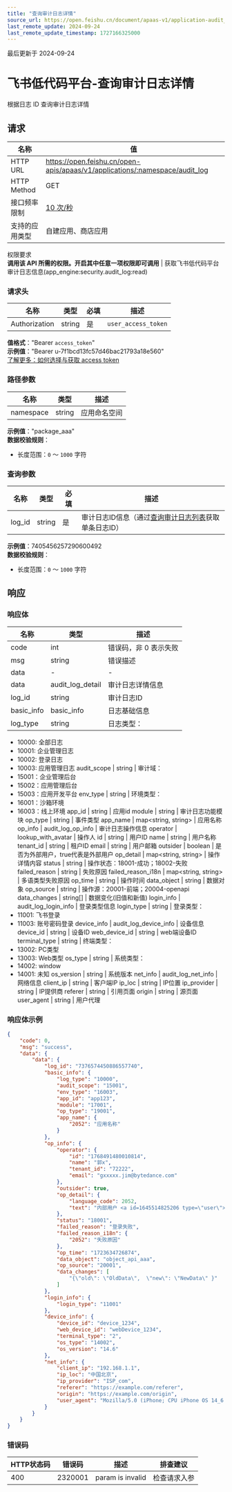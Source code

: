 ```yaml
---
title: "查询审计日志详情"
source_url: https://open.feishu.cn/document/apaas-v1/application-audit_log/get
last_remote_update: 2024-09-24
last_remote_update_timestamp: 1727166325000
---
```

最后更新于 2024-09-24

# 飞书低代码平台-查询审计日志详情

根据日志 ID 查询审计日志详情

## 请求
名称 | 值
---|---
HTTP URL | https://open.feishu.cn/open-apis/apaas/v1/applications/:namespace/audit_log
HTTP Method | GET
接口频率限制 | [10 次/秒](https://open.feishu.cn/document/ukTMukTMukTM/uUzN04SN3QjL1cDN)
支持的应用类型 | 自建应用、商店应用
权限要求  
            **调用该 API 所需的权限。开启其中任意一项权限即可调用** | 获取飞书低代码平台审计日志信息(app_engine:security.audit_log:read)

### 请求头

名称 | 类型 | 必填 | 描述
--- | --- | --- | ---
Authorization | string | 是 | `user_access_token`  
**值格式**："Bearer `access_token`"  
**示例值**："Bearer u-7f1bcd13fc57d46bac21793a18e560"  
[了解更多：如何选择与获取 access token](https://open.feishu.cn/document/uAjLw4CM/ugTN1YjL4UTN24CO1UjN/trouble-shooting/how-to-choose-which-type-of-token-to-use)

### 路径参数

名称 | 类型 | 描述
--- | --- | ---
namespace | string | 应用命名空间  
**示例值**："package_aaa"  
**数据校验规则**：  
- 长度范围：`0` ～ `1000` 字符

### 查询参数

名称 | 类型 | 必填 | 描述
--- | --- | --- | ---
log_id | string | 是 | 审计日志ID信息（通过[查询审计日志列表](https://open.feishu.cn/document/uAjLw4CM/ukTMukTMukTM/apaas-v1/application-audit_log/audit_log_list)获取单条日志ID）  
**示例值**：7405456257290600492  
**数据校验规则**：  
- 长度范围：`0` ～ `1000` 字符

## 响应

### 响应体

名称 | 类型 | 描述
--- | --- | ---
code | int | 错误码，非 0 表示失败
msg | string | 错误描述
data | \- | \-
data | audit_log_detail | 审计日志详情信息
log_id | string | 审计日志ID
basic_info | basic_info | 日志基础信息
log_type | string | 日志类型：  
- 10000: 全部日志  
- 10001: 企业管理日志  
- 10002: 登录日志  
- 10003: 应用管理日志
audit_scope | string | 审计域：  
- 15001：企业管理后台  
- 15002：应用管理后台  
- 15003：应用开发平台
env_type | string | 环境类型：  
- 16001：沙箱环境  
- 16003：线上环境
app_id | string | 应用id
module | string | 审计日志功能模块
op_type | string | 事件类型
app_name | map&lt;string, string&gt; | 应用名称
op_info | audit_log_op_info | 审计日志操作信息
operator | lookup_with_avatar | 操作人
id | string | 用户ID
name | string | 用户名称
tenant_id | string | 租户ID
email | string | 用户邮箱
outsider | boolean | 是否为外部用户，true代表是外部用户
op_detail | map&lt;string, string&gt; | 操作详情内容
status | string | 操作状态：18001-成功；18002-失败
failed_reason | string | 失败原因
failed_reason_i18n | map&lt;string, string&gt; | 多语类型失败原因
op_time | string | 操作时间
data_object | string | 数据对象
op_source | string | 操作源：20001-前端；20004-openapi
data_changes | string\[\] | 数据变化(旧值和新值)
login_info | audit_log_login_info | 登录类型信息
login_type | string | 登录类型：  
- 11001: 飞书登录  
- 11003: 账号密码登录
device_info | audit_log_device_info | 设备信息
device_id | string | 设备ID
web_device_id | string | web端设备ID
terminal_type | string | 终端类型：  
- 13002: PC类型  
- 13003: Web类型
os_type | string | 系统类型：  
- 14002: window  
- 14001: 未知
os_version | string | 系统版本
net_info | audit_log_net_info | 网络信息
client_ip | string | 客户端IP
ip_loc | string | IP位置
ip_provider | string | IP提供商
referer | string | 引用页面
origin | string | 源页面
user_agent | string | 用户代理

### 响应体示例
```json
{
    "code": 0,
    "msg": "success",
    "data": {
        "data": {
            "log_id": "7376574450886557740",
            "basic_info": {
                "log_type": "10000",
                "audit_scope": "15001",
                "env_type": "16003",
                "app_id": "app123",
                "module": "17001",
                "op_type": "19001",
                "app_name": {
                    "2052": "应用名称"
                }
            },
            "op_info": {
                "operator": {
                    "id": "1768491480010814",
                    "name": "郭x",
                    "tenant_id": "72222",
                    "email": "gxxxxx.jim@bytedance.com"
                },
                "outsider": true,
                "op_detail": {
                    "language_code": 2052,
                    "text": "内部用户 <a id=1645514825206 type=\"user\">赵四</a> 登录了平台"
                },
                "status": "18001",
                "failed_reason": "登录失败",
                "failed_reason_i18n": {
                    "2052": "失败原因"
                },
                "op_time": "1723634726874",
                "data_object": "object_api_aaa",
                "op_source": "20001",
                "data_changes": [
                    "{\"old\": \"OldData\",  \"new\": \"NewData\" }"
                ]
            },
            "login_info": {
                "login_type": "11001"
            },
            "device_info": {
                "device_id": "device_1234",
                "web_device_id": "webDevice_1234",
                "terminal_type": "2",
                "os_type": "14002",
                "os_version": "14.6"
            },
            "net_info": {
                "client_ip": "192.168.1.1",
                "ip_loc": "中国北京",
                "ip_provider": "ISP_com",
                "referer": "https://example.com/referer",
                "origin": "https://example.com/origin",
                "user_agent": "Mozilla/5.0 (iPhone; CPU iPhone OS 14_6 like Mac OS X) AppleWebKit/605.1.15 (KHTML, like Gecko) Mobile/15E148"
            }
        }
    }
}
```

### 错误码

HTTP状态码 | 错误码 | 描述 | 排查建议
--- | --- | --- | ---
400 | 2320001 | param is invalid | 检查请求入参

